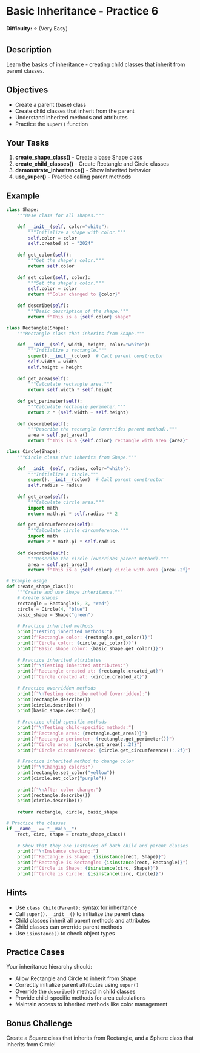 # Basic Inheritance - Practice 6

**Difficulty:** ⭐ (Very Easy)

## Description

Learn the basics of inheritance - creating child classes that inherit from parent classes.

## Objectives

- Create a parent (base) class
- Create child classes that inherit from the parent
- Understand inherited methods and attributes
- Practice the `super()` function

## Your Tasks

1. **create_shape_class()** - Create a base Shape class
2. **create_child_classes()** - Create Rectangle and Circle classes
3. **demonstrate_inheritance()** - Show inherited behavior
4. **use_super()** - Practice calling parent methods

## Example

```python
class Shape:
    """Base class for all shapes."""
    
    def __init__(self, color="white"):
        """Initialize a shape with color."""
        self.color = color
        self.created_at = "2024"
    
    def get_color(self):
        """Get the shape's color."""
        return self.color
    
    def set_color(self, color):
        """Set the shape's color."""
        self.color = color
        return f"Color changed to {color}"
    
    def describe(self):
        """Basic description of the shape."""
        return f"This is a {self.color} shape"

class Rectangle(Shape):
    """Rectangle class that inherits from Shape."""
    
    def __init__(self, width, height, color="white"):
        """Initialize a rectangle."""
        super().__init__(color)  # Call parent constructor
        self.width = width
        self.height = height
    
    def get_area(self):
        """Calculate rectangle area."""
        return self.width * self.height
    
    def get_perimeter(self):
        """Calculate rectangle perimeter."""
        return 2 * (self.width + self.height)
    
    def describe(self):
        """Describe the rectangle (overrides parent method)."""
        area = self.get_area()
        return f"This is a {self.color} rectangle with area {area}"

class Circle(Shape):
    """Circle class that inherits from Shape."""
    
    def __init__(self, radius, color="white"):
        """Initialize a circle."""
        super().__init__(color)  # Call parent constructor
        self.radius = radius
    
    def get_area(self):
        """Calculate circle area."""
        import math
        return math.pi * self.radius ** 2
    
    def get_circumference(self):
        """Calculate circle circumference."""
        import math
        return 2 * math.pi * self.radius
    
    def describe(self):
        """Describe the circle (overrides parent method)."""
        area = self.get_area()
        return f"This is a {self.color} circle with area {area:.2f}"

# Example usage
def create_shape_class():
    """Create and use Shape inheritance."""
    # Create shapes
    rectangle = Rectangle(5, 3, "red")
    circle = Circle(4, "blue")
    basic_shape = Shape("green")
    
    # Practice inherited methods
    print("Testing inherited methods:")
    print(f"Rectangle color: {rectangle.get_color()}")
    print(f"Circle color: {circle.get_color()}")
    print(f"Basic shape color: {basic_shape.get_color()}")
    
    # Practice inherited attributes
    print(f"\nTesting inherited attributes:")
    print(f"Rectangle created at: {rectangle.created_at}")
    print(f"Circle created at: {circle.created_at}")
    
    # Practice overridden methods
    print(f"\nTesting describe method (overridden):")
    print(rectangle.describe())
    print(circle.describe())
    print(basic_shape.describe())
    
    # Practice child-specific methods
    print(f"\nTesting child-specific methods:")
    print(f"Rectangle area: {rectangle.get_area()}")
    print(f"Rectangle perimeter: {rectangle.get_perimeter()}")
    print(f"Circle area: {circle.get_area():.2f}")
    print(f"Circle circumference: {circle.get_circumference():.2f}")
    
    # Practice inherited method to change color
    print(f"\nChanging colors:")
    print(rectangle.set_color("yellow"))
    print(circle.set_color("purple"))
    
    print(f"\nAfter color change:")
    print(rectangle.describe())
    print(circle.describe())
    
    return rectangle, circle, basic_shape

# Practice the classes
if __name__ == "__main__":
    rect, circ, shape = create_shape_class()
    
    # Show that they are instances of both child and parent classes
    print(f"\nInstance checking:")
    print(f"Rectangle is Shape: {isinstance(rect, Shape)}")
    print(f"Rectangle is Rectangle: {isinstance(rect, Rectangle)}")
    print(f"Circle is Shape: {isinstance(circ, Shape)}")
    print(f"Circle is Circle: {isinstance(circ, Circle)}")
```

## Hints

- Use `class Child(Parent):` syntax for inheritance
- Call `super().__init__()` to initialize the parent class
- Child classes inherit all parent methods and attributes
- Child classes can override parent methods
- Use `isinstance()` to check object types

## Practice Cases

Your inheritance hierarchy should:

- Allow Rectangle and Circle to inherit from Shape
- Correctly initialize parent attributes using `super()`
- Override the `describe()` method in child classes
- Provide child-specific methods for area calculations
- Maintain access to inherited methods like color management

## Bonus Challenge

Create a Square class that inherits from Rectangle, and a Sphere class that inherits from Circle!